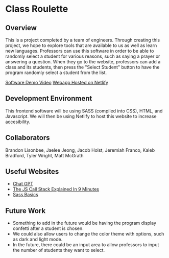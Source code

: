 # Class Roulette
## Overview

This is a project completed by a team of engineers. Through creating this project, we hope to explore tools that are available to us as well as learn new languages. Professors can use this software in order to be able to randomly select a student for various reasons, such as saying a prayer or answering a question. When they go to the website, professors can add a class and its students, then press the "Select Student" button to have the program randomly select a student from the list. 

[Software Demo Video](https://youtu.be/V8ApSF1IoQU)
[Webapp Hosted on Netlify](https://classroulette.netlify.app/)

## Development Environment

This frontend software will be using SASS (compiled into CSS), HTML, and Javascript. We will then be using Netlify to host this website to increase accesibility.

## Collaborators

Brandon Lisonbee, Jaelee Jeong, Jacob Holst, Jeremiah Franco, Kaleb Bradford, Tyler Wright, Matt McGrath

## Useful Websites

- [Chat GPT](https://chat.openai.com/)
- [The JS Call Stack Explained In 9 Minutes](https://www.youtube.com/watch?v=W8AeMrVtFLY)
- [Sass Basics](https://sass-lang.com/guide/)

## Future Work

- Something to add in the future would be having the program display confetti after a student is chosen.
- We could also allow users to change the color theme with options, such as dark and light mode.
- In the future, there could be an input area to allow professors to input the number of students they want to select. 
